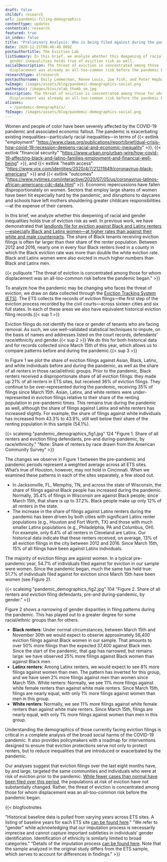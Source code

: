 ```yaml
---
draft: false
childof: research
url: /pandemic-filing-demographics
contenttype: updates
contentcat: research
featured: true
in_index: false
title: "Preliminary Analysis: Who is being filed against during the pandemic? "
date: 2020-12-21T00:46:40.089Z
postauthortitle: The Eviction Lab
listSummary: In this brief, we analyze whether this deepening of racial and
  gender inequalities holds true of eviction risk as well.
socialDescription: The threat of eviction is concentrated among those for whom
  displacement was already an all-too-common risk before the pandemic began.
researchtype: elresearch
postauthorname: Emily Lemmerman, Renee Louis, Joe Fish, and Peter Hepburn
twImage: /images/assets/blog/pandemic-demographics-social.png
authorpic: /images/bios/elab_thumb_sm.jpg
description: The threat of eviction is concentrated among those for whom
  displacement was already an all-too-common risk before the pandemic began.
aliases:
  - /pandemic-demographics/
fbImage: /images/assets/blog/pandemic-demographics-social.png
---
```

Women and people of color have been severely affected by the COVID-19 pandemic and associated economic fallout. The pandemic is exacerbating existing inequalities—particularly racial inequalities—in terms of {{< extlink "employment" "https://www.clasp.org/publications/report/brief/dual-crisis-how-covid-19-recession-deepens-racial-and-economic-inequality" >}}, {{< extlink "financial security" "https://www.urban.org/urban-wire/how-covid-19-affecting-black-and-latino-families-employment-and-financial-well-being" >}}, and {{< extlink "health access" "https://www.vox.com/identities/2020/4/7/21211849/coronavirus-black-americans" >}} and {{< extlink "outcomes" "https://www.nytimes.com/interactive/2020/07/05/us/coronavirus-latinos-african-americans-cdc-data.html" >}}. Economic repercussions have fallen disproportionately on women. Sectors that employ large shares of women have been hit especially hard by the pandemic, and disruptions to daycares and schools have left mothers shouldering greater childcare responsibilities—at the expense of their careers.

In this brief, we analyze whether this deepening of racial and gender inequalities holds true of eviction risk as well. In previous work, we have demonstrated that [landlords file for eviction against Black and Latinx renters—especially Black and Latinx women—at higher rates than against their white and male counterparts](/demographics-of-eviction/). The share of Black tenants receiving eviction filings is often far larger than their share of the renter population. Between 2012 and 2016, nearly one in every four Black renters lived in a county in which the Black eviction rate was more than double the white eviction rate. Black and Latinx women were also evicted in much higher numbers than Black and Latinx men. 

{{< pullquote "The threat of eviction is concentrated among those for whom displacement was an all-too-common risk before the pandemic began." >}}

To analyze how the pandemic may be changing who faces the threat of eviction, we draw on data collected through the [Eviction Tracking System (ETS)](https://evictionlab.org/eviction-tracking/). The ETS collects the records of eviction filings—the first step of the eviction process recorded by the civil courts—across sixteen cities and six full states. In each of these areas we also have equivalent historical eviction filing records.{{< sup 1 >}} 

Eviction filings do not identify the race or gender of tenants who are facing removal. As such, we use well-validated statistical techniques to impute, on the basis of names and addresses listed on the court records, defendants’ race/ethnicity and gender.{{< sup 2 >}} We do this for both historical data and for records collected since March 15th of this year, which allows us to compare patterns before and during the pandemic.{{< sup 3 >}}

In Figure 1 we plot the share of eviction filings against Asian, Black, Latinx, and white individuals before and during the pandemic, as well as the share of all renters in those racial/ethnic groups. Prior to the pandemic, Black renters received a disproportionate share of all eviction filings: they made up 21% of all renters in ETS sites, but received 36% of eviction filings. They continue to be over-represented during the pandemic, receiving 35% of filings since March 15th. Asian, Latinx, and white renters were under-represented in eviction filings relative to their share of the renting population in pre-pandemic times. This remains true during the pandemic as well, although the share of filings against Latinx and white renters has increased slightly. For example, the share of filings against white individuals has increased from 43.3% to 43.9%, still well below their share of the renting population in this sample (54.1%).

{{< scaleimg "pandemic_demographics_fig1.jpg" 124 "Figure 1. Share of all renters and eviction filing defendants, pre-and during-pandemic, by race/ethnicity." "Note: Share of renters by race drawn from the American Community Survey" >}}

The changes we observe in Figure 1 between the pre-pandemic and pandemic periods represent a weighted average across all ETS sites. What’s true of Houston, however, may not hold in Cincinnati. When we examined these patterns in each of the sites separately, a few stood out. 

* In Jacksonville, FL, Memphis, TN, and across the state of Wisconsin, the share of filings against Black people has increased during the pandemic. Normally, 35.4% of filings in Wisconsin are against Black people; since March 15th, that share is up to 37.2%. Black people make up only 12% of all renters in the state. 
* The increase in the share of filings against Latinx renters during the pandemic has been driven by both cities with significant Latinx renter populations (e.g., Houston and Fort Worth, TX) and those with much smaller Latinx populations (e.g., Philadelphia, PA and Columbus, OH). For example, only 6.4% of all renters in Cleveland are Latinx. Our historical data indicate that these renters received, on average, 13% of all eviction filings in the city between 2012 and 2016. Since March 15th, 15% of all filings have been against Latinx individuals.  

The majority of eviction filings are against women. In a typical pre-pandemic year, 54.7% of individuals filed against for eviction in our sample were women. Since the pandemic began, much the same has held true: 51.7% of individuals filed against for eviction since March 15th have been women (see Figure 2). 

{{< scaleimg "pandemic_demographics_fig2.jpg" 104 "Figure 2. Share of all renters and eviction filing defendants, pre-and during-pandemic, by gender." >}}

Figure 2 shows a narrowing of gender disparities in filing patterns during the pandemic. This has played out to a greater degree for some racial/ethnic groups than for others. 

* **Black renters**: Under normal circumstances, between March 15th and November 30th we would expect to observe approximately 56,400 eviction filings against Black women in our sample. That amounts to over 50% more filings than the expected 37,400 against Black men. Since the start of the pandemic, that gap has narrowed, but remains large: we have observed 25% more filings against Black women than against Black men
* **Latinx renters**: Among Latinx renters, we would expect to see 8% more filings against women than men. The pattern has inverted for this group, and we have seen 2% more filings against men than women since March 15th.
  White renters: Normally, we see 11% more filings against white female renters than against white male renters. Since March 15th, filings are nearly equal, with only 1% more filings against women than men in this group.
* **White renters**: Normally, we see 11% more filings against white female renters than against white male renters. Since March 15th, filings are nearly equal, with only 1% more filings against women than men in this group.

Understanding the demographics of those currently facing eviction filings is critical in a complete analysis of the broad social harms of the COVID-19 pandemic. It also provides policymakers with a roadmap for interventions designed to ensure that eviction protections serve not only to protect renters, but to reduce inequalities that are introduced or exacerbated by the pandemic. 

Our analyses suggest that eviction filings over the last eight months have, by and large, targeted the same communities and individuals who were at risk of eviction prior to the pandemic. [While fewer cases than normal have been filed over this period](https://evictionlab.org/missing-eviction-filings/), the populations at risk of eviction have not substantially changed. Rather, the threat of eviction is concentrated among those for whom displacement was an all-too-common risk before the pandemic began.

{{< blogfootnotes 

"Historical baseline data is pulled from varying years across ETS sites. A listing of baseline years for each ETS site [can be found here](/eviction-tracking/get-the-data/)." 
"We refer to &quot;gender&quot; while acknowledging that our imputation process is necessarily imprecise and cannot capture important subtleties in individuals’ gender identification. Identification of ethnicity is similarly limited to broad categories."
"Details of the imputation process [can be found here](/demographics-of-eviction/). Note that the sample analyzed in the original study differs from the ETS sample, which serves to account for differences in findings." >}}